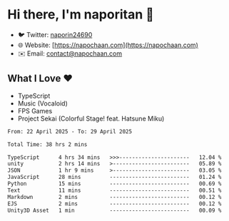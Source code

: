 # Hi there, I'm naporitan 👋

- 🐦 Twitter: [naporin24690](https://twitter.com/naporin24690)
- 🌐 Website: [https://napochaan.com](https://napochaan.com)
- ✉️ Email: [contact@napochaan.com](mailto:contact@napochaan.com)

## What I Love ❤️
- TypeScript
- Music (Vocaloid)
- FPS Games
- Project Sekai (Colorful Stage! feat. Hatsune Miku)

<!--START_SECTION:waka-->

```txt
From: 22 April 2025 - To: 29 April 2025

Total Time: 38 hrs 2 mins

TypeScript      4 hrs 34 mins   >>>----------------------   12.04 %
unity           2 hrs 14 mins   >------------------------   05.89 %
JSON            1 hr 9 mins     >------------------------   03.05 %
JavaScript      28 mins         -------------------------   01.24 %
Python          15 mins         -------------------------   00.69 %
Text            11 mins         -------------------------   00.51 %
Markdown        2 mins          -------------------------   00.12 %
EJS             2 mins          -------------------------   00.12 %
Unity3D Asset   1 min           -------------------------   00.09 %
```

<!--END_SECTION:waka-->


